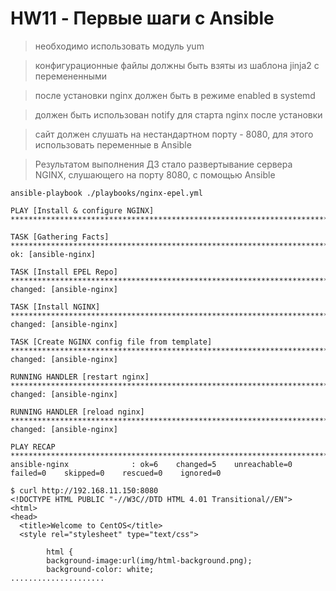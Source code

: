 # HW11 - Первые шаги с Ansible

> необходимо использовать модуль yum 

> конфигурационные файлы должны быть взяты из шаблона jinja2 с перемененными

> после установки nginx должен быть в режиме enabled в systemd

> должен быть использован notify для старта nginx после установки 

> сайт должен слушать на нестандартном порту - 8080, для этого использовать переменные в Ansible

> Результатом выполнения ДЗ стало развертывание сервера NGINX, слушающего на порту 8080, с помощью Ansible

```
ansible-playbook ./playbooks/nginx-epel.yml

PLAY [Install & configure NGINX] **************************************************************************************************************************************

TASK [Gathering Facts] ************************************************************************************************************************************************
ok: [ansible-nginx]

TASK [Install EPEL Repo] **********************************************************************************************************************************************
changed: [ansible-nginx]

TASK [Install NGINX] **************************************************************************************************************************************************
changed: [ansible-nginx]

TASK [Create NGINX config file from template] *************************************************************************************************************************
changed: [ansible-nginx]

RUNNING HANDLER [restart nginx] ***************************************************************************************************************************************
changed: [ansible-nginx]

RUNNING HANDLER [reload nginx] ****************************************************************************************************************************************
changed: [ansible-nginx]

PLAY RECAP ************************************************************************************************************************************************************
ansible-nginx              : ok=6    changed=5    unreachable=0    failed=0    skipped=0    rescued=0    ignored=0   
```

```
$ curl http://192.168.11.150:8080
<!DOCTYPE HTML PUBLIC "-//W3C//DTD HTML 4.01 Transitional//EN">
<html>
<head>
  <title>Welcome to CentOS</title>
  <style rel="stylesheet" type="text/css"> 

        html {
        background-image:url(img/html-background.png);
        background-color: white;
.....................
```